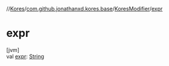 //[Kores](../../../index.md)/[com.github.jonathanxd.kores.base](../index.md)/[KoresModifier](index.md)/[expr](expr.md)

# expr

[jvm]\
val [expr](expr.md): [String](https://kotlinlang.org/api/latest/jvm/stdlib/kotlin/-string/index.html)
